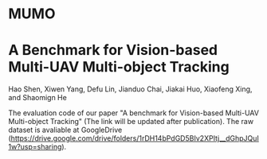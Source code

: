 # MUMO
# A Benchmark for Vision-based Multi-UAV Multi-object Tracking
Hao Shen, Xiwen Yang, Defu Lin, Jianduo Chai, Jiakai Huo, Xiaofeng Xing, and Shaomign He

The evaluation code of our paper "A benchmark for Vision-based Multi-UAV Multi-object Tracking" (The link will be updated after publication).
The raw dataset is avaliable at GoogleDrive (https://drive.google.com/drive/folders/1rDH14bPdGD5BIv2XPItj__dGhpJQuI1w?usp=sharing).
